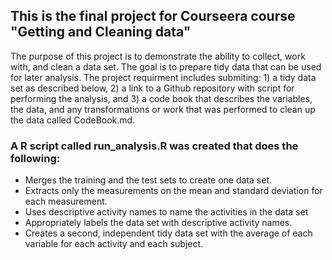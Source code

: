 ## This is the final project for Courseera course "Getting and Cleaning data"
The purpose of this project is to demonstrate the ability to collect, work with, and clean a data set. The goal is to prepare tidy data that can be used for later analysis. The project requirment includes submiting: 1) a tidy data set as described below, 2) a link to a Github repository with script for performing the analysis, and 3) a code book that describes the variables, the data, and any transformations or work that was performed to clean up the data called CodeBook.md.

### A R script called run_analysis.R was created that does the following: 
* Merges the training and the test sets to create one data set.
* Extracts only the measurements on the mean and standard deviation for each measurement. 
* Uses descriptive activity names to name the activities in the data set
* Appropriately labels the data set with descriptive activity names. 
* Creates a second, independent tidy data set with the average of each variable for each activity and each subject.